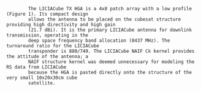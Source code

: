 
            The LICIACube TX HGA is a 4x8 patch array with a low profile (Figure 1). Its compact design
            allows the antenna to be placed on the cubesat structure providing high directivity and high gain
            (21.7 dBi). It is the primary LICIACube antenna for downlink transmission, operating in the
            deep space frequency band allocation (8437 MHz). The turnaround ratio for the LICIACube
            transponder is 880/749. The LICIACube NAIF Ck kernel provides the attitude of the antenna; a
            NAIF structure kernel was deemed unnecessary for modeling the RS data from LICIACube
            because the HGA is pasted directly onto the structure of the very small 10x20x30cm cube
            satellite.
        
